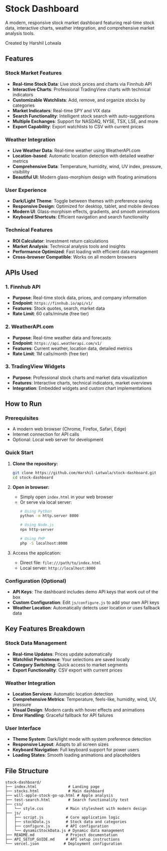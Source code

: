 #  Stock Dashboard

A modern, responsive stock market dashboard featuring real-time stock data, interactive charts, weather integration, and comprehensive market analysis tools.

Created by Harshil Lotwala


##  Features

### Stock Market Features
- **Real-time Stock Data**: Live stock prices and charts via Finnhub API
- **Interactive Charts**: Professional TradingView charts with technical indicators
- **Customizable Watchlists**: Add, remove, and organize stocks by categories
- **Market Indicators**: Real-time SPY and VIX data
- **Search Functionality**: Intelligent stock search with auto-suggestions
- **Multiple Exchanges**: Support for NASDAQ, NYSE, TSX, LSE, and more
- **Export Capability**: Export watchlists to CSV with current prices

### Weather Integration
- **Live Weather Data**: Real-time weather using WeatherAPI.com
- **Location-based**: Automatic location detection with detailed weather metrics
- **Comprehensive Data**: Temperature, humidity, wind, UV index, pressure, visibility
- **Beautiful UI**: Modern glass-morphism design with floating animations

### User Experience
- **Dark/Light Theme**: Toggle between themes with preference saving
- **Responsive Design**: Optimized for desktop, tablet, and mobile devices
- **Modern UI**: Glass-morphism effects, gradients, and smooth animations
- **Keyboard Shortcuts**: Efficient navigation and search functionality

### Technical Features
- **ROI Calculator**: Investment return calculations
- **Market Analysis**: Technical analysis tools and insights
- **Performance Optimized**: Fast loading with efficient data management
- **Cross-browser Compatible**: Works on all modern browsers

##  APIs Used

### 1. Finnhub API
- **Purpose**: Real-time stock data, prices, and company information
- **Endpoint**: `https://finnhub.io/api/v1/`
- **Features**: Stock quotes, search, market data
- **Rate Limit**: 60 calls/minute (free tier)

### 2. **WeatherAPI.com**
- **Purpose**: Real-time weather data and forecasts
- **Endpoint**: `https://api.weatherapi.com/v1/`
- **Features**: Current weather, location data, detailed metrics
- **Rate Limit**: 1M calls/month (free tier)

### 3. **TradingView Widgets**
- **Purpose**: Professional stock charts and market data visualization
- **Features**: Interactive charts, technical indicators, market overviews
- **Integration**: Embedded widgets and custom chart implementations

## How to Run

### Prerequisites
- A modern web browser (Chrome, Firefox, Safari, Edge)
- Internet connection for API calls
- Optional: Local web server for development

### Quick Start
1. **Clone the repository:**
   ```bash
   git clone https://github.com/Harshil-Lotwala/stock-dashboard.git
   cd stock-dashboard
   ```

2. **Open in browser:**
   - Simply open `index.html` in your web browser
   - Or serve via local server:
     ```bash
     # Using Python
     python -m http.server 8000
     
     # Using Node.js
     npx http-server
     
     # Using PHP
     php -S localhost:8000
     ```

3. Access the application:
   - Direct file: `file:///path/to/index.html`
   - Local server: `http://localhost:8000`

### Configuration (Optional)
- **API Keys**: The dashboard includes demo API keys that work out of the box
- **Custom Configuration**: Edit `js/configure.js` to add your own API keys
- **Weather Location**: Automatically detects user location or uses fallback data

## Key Features Breakdown

### Stock Data Management
- **Real-time Updates**: Prices update automatically
- **Watchlist Persistence**: Your selections are saved locally
- **Category Switching**: Quick access to market segments
- **Export Functionality**: CSV export with current prices

### Weather Integration
- **Location Services**: Automatic location detection
- **Comprehensive Metrics**: Temperature, feels-like, humidity, wind, UV, pressure
- **Visual Design**: Modern cards with hover effects and animations
- **Error Handling**: Graceful fallback for API failures

### User Interface
- **Theme System**: Dark/light mode with system preference detection
- **Responsive Layout**: Adapts to all screen sizes
- **Keyboard Navigation**: Full keyboard support for power users
- **Loading States**: Smooth loading animations and placeholders

## File Structure

```
stock-dashboard/
├── index.html              # Landing page
├── stocks.html             # Main dashboard
├── will-apple-stock-go-up.html # Apple analysis
├── test-search.html        # Search functionality test
├── css/
│   └── style.css          # Main stylesheet with modern design
├── js/
│   ├── script.js          # Core application logic
│   ├── stockData.js       # Stock data and categories
│   ├── configure.js       # API configuration
│   └── dynamicStockData.js # Dynamic data management
├── README.md              # Project documentation
├── API_SETUP_GUIDE.md     # API setup instructions
└── vercel.json           # Deployment configuration
```












